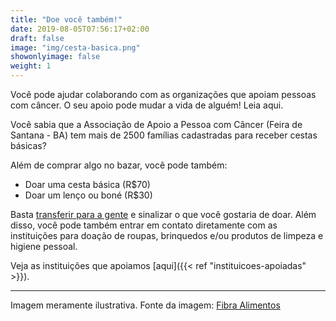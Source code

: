 ```yaml
---
title: "Doe você também!"
date: 2019-08-05T07:56:17+02:00
draft: false
image: "img/cesta-basica.png"
showonlyimage: false
weight: 1
---
```


Você pode ajudar colaborando com as organizações que apoiam pessoas com câncer.
O seu apoio pode mudar a vida de alguém! Leia aqui.

<!--more-->

Você sabia que a Associação de Apoio a Pessoa com Câncer (Feira de Santana - BA)
tem mais de 2500 famílias cadastradas para receber cestas básicas?

Além de comprar algo no bazar, você pode também:

* Doar uma cesta básica (R$70)
* Doar um lenço ou boné (R$30)

Basta [transferir para a gente](/bazar/como-funciona) e sinalizar o que você gostaria de doar.
Além disso, você pode também entrar em contato diretamente com as instituições para doação de roupas,
brinquedos e/ou produtos de limpeza e higiene pessoal.

Veja as instituições que apoiamos [aqui]({{< ref "instituicoes-apoiadas" >}}).

---

Imagem meramente ilustrativa. Fonte da imagem: [Fibra Alimentos](https://fibraalimentos.fbitsstatic.net/img/p/cesta-basica-de-alimentos-para-doacao-ii-117164/303138.jpg?w=500&h=500&v=no-change)
